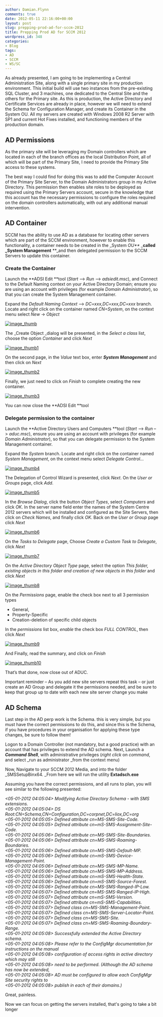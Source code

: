 ```yaml
---
author: Damian.Flynn
comments: true
date: 2012-05-11 22:16:00+00:00
layout: post
slug: prepping-prod-ad-for-sccm-2012
title: Prepping Prod AD for SCCM 2012
wordpress_id: 348
categories:
- Blog
tags:
- AD
- SCCM
- WS/SC
---
```


As already presented, I am going to be implementing a Central Administration Site, along with a single primary site in my production environment. This initial build will use two instances from the pre-existing SQL Cluster, and 3 machines, one dedicated to the Central Site and the others for the Primary site. As this is production, the Active Directory and Certificate Services are already in place, however we will need to extend the Schema for Configuration Manager, and create its Container in the System OU. All my servers are created with Windows 2008 R2 Server with SP1 and current Hot Fixes installed, and functioning members of the production domain.

## AD Permissions

As the primary site will be leveraging my Domain controllers which are located in each of the branch offices as the local Distribution Point, all of which will be part of the Primary Site, I need to provide the Primary Site access to these systems.

The best way I could find for doing this was to add the Computer Account of the Primary Site Server, to the Domain Administrators group in my Active Directory. This permission then enables site roles to be deployed as required using the Primary Servers account, secure in the knowledge that this account has the necessary permissions to configure the roles required on the domain controllers automatically, with out any additional manual intervention.

## AD Container

SCCM has the ability to use AD as a database for locating other servers which are part of the SCCM environment, however to enable this functionality, a container needs to be created in the _System _OU**_ _**called _System Management** **_and then delegated permission to the SCCM Servers to update this container.

### Create the Container

Launch the **ADSI Edit **tool (_Start_ –> _Run_ –> _adsiedit.msc_), and Connect to the Default Naming context on your Active Directory Domain; ensure you are using an account with privileges (for example _Domain Administrator_), so that you can create the System Management container.

Expand the _Default Naming Context_ –> _DC=xxx,DC=xxx,DC=xxx_ branch. Locate and right click on the container named _CN=System_, on the context menu select _New_ -> _Object_

[![image_thumb](http://172.21.10.63:84/wp-content/uploads/2014/02/image_thumb_thumb4.png)](http://172.21.10.63:84/wp-content/uploads/2014/02/image_thumb15.png)

The _Create Object _dialog will be presented, in the _Select a class_ list, choose the option _Container_ and click _Next_

[![image_thumb1](http://172.21.10.63:84/wp-content/uploads/2014/02/image_thumb1_thumb4.png)](http://172.21.10.63:84/wp-content/uploads/2014/02/image_thumb16.png)

On the second page, in the _Value_ text box, enter **_System Management_** and then click on _Next_

[![image_thumb2](http://172.21.10.63:84/wp-content/uploads/2014/02/image_thumb2_thumb5.png)](http://172.21.10.63:84/wp-content/uploads/2014/02/image_thumb25.png)

Finally, we just need to click on _Finish_ to complete creating the new container.

[![image_thumb3](http://172.21.10.63:84/wp-content/uploads/2014/02/image_thumb3_thumb6.png)](http://172.21.10.63:84/wp-content/uploads/2014/02/image_thumb36.png)

You can now close the **ADSI Edit **tool

### Delegate permission to the container

Launch the **Active Directory Users and Computers **tool (_Start_ –> _Run_ –> _aduc.msc_), ensure you are using an account with privileges (for example _Domain Administrator_), so that you can delegate permission to the System Management container.

Expand the _System_ branch. Locate and right click on the container named _System Management_, on the context menu select _Delegate Control…_

[![image_thumb4](http://172.21.10.63:84/wp-content/uploads/2014/02/image_thumb4_thumb3.png)](http://172.21.10.63:84/wp-content/uploads/2014/02/image_thumb43.png)

The Delegation of Control Wizard is presented, click _Next_. On the _User or Groups_ page, click _Add_.

[![image_thumb5](http://172.21.10.63:84/wp-content/uploads/2014/02/image_thumb5_thumb3.png)](http://172.21.10.63:84/wp-content/uploads/2014/02/image_thumb54.png)

In the _Browse Dialog_, click the button _Object Types_, select _Computers_ and click _OK_. In the server name field enter the names of the System Centre 2012 servers which will be installed and configured as the Site Servers, then click on _Check Names_, and finally click _OK_. Back on the _User or Group_ page click _Next_

[![image_thumb6](http://172.21.10.63:84/wp-content/uploads/2014/02/image_thumb6_thumb2.png)](http://172.21.10.63:84/wp-content/uploads/2014/02/image_thumb62.png)

On the _Tasks to Delegate_ page, Choose _Create a Custom Task to Delegate_, click _Next_

[![image_thumb7](http://172.21.10.63:84/wp-content/uploads/2014/02/image_thumb7_thumb2.png)](http://172.21.10.63:84/wp-content/uploads/2014/02/image_thumb72.png)

On the _Active Directory Object Type_ page, select the option _This folder, existing objects in this folder and creation of new objects in this folder_ and click _Next_

[![image_thumb8](http://172.21.10.63:84/wp-content/uploads/2014/02/image_thumb8_thumb2.png)](http://172.21.10.63:84/wp-content/uploads/2014/02/image_thumb82.png)

On the _Permissions_ page, enable the check box next to all 3 permission types

  * General,  
  * Property-Specific  
  * Creation-deletion of specific child objects 

In the _permissions_ list box, _enable_ the check box _FULL CONTROL_, then click _Next_

[![image_thumb9](http://172.21.10.63:84/wp-content/uploads/2014/02/image_thumb9_thumb1.png)](http://172.21.10.63:84/wp-content/uploads/2014/02/image_thumb92.png)

And Finally, read the summary, and click on _Finish_

[![image_thumb10](http://172.21.10.63:84/wp-content/uploads/2014/02/image_thumb10_thumb.png)](http://172.21.10.63:84/wp-content/uploads/2014/02/image_thumb101.png)

That’s that done, now close out of ADUC.

Important reminder – As you add new site servers repeat this task – or just create an AD Group and delegate it the permissions needed, and be sure to keep that group up to date with each new site server change you make 

## AD Schema

Last step in the AD perp work is the Schema. this is very simple, but you must have the correct permissions to do this, and since this is the Schema, if you have procedures in your organisation for applying these type changes, be sure to follow them!

Logon to a Domain Controller (not mandatory, but a good practice) with an account that has privileges to extend the AD schema. Next, Launch a _**Command Shell**_, with administrative privileges (_right click_ on _command_, and select _run as administrator _from the context menu)

Now, Navigate to your SCCM 2012 Media, and into the folder _SMSSetupBinx64. _From here we will run the utility **Extadsch.exe**

Assuming you have the correct permissions, and all runs to plan, you will see similar to the following presented:

_<05-01-2012 04:05:04> Modifying Active Directory Schema - with SMS extensions.   
<05-01-2012 04:05:04> DS Root:CN=Schema,CN=Configuration,DC=corpnet,DC=liox,DC=org   
<05-01-2012 04:05:05> Defined attribute cn=MS-SMS-Site-Code.   
<05-01-2012 04:05:05> Defined attribute cn=mS-SMS-Assignment-Site-Code.   
<05-01-2012 04:05:06> Defined attribute cn=MS-SMS-Site-Boundaries.   
<05-01-2012 04:05:06> Defined attribute cn=MS-SMS-Roaming-Boundaries.   
<05-01-2012 04:05:06> Defined attribute cn=MS-SMS-Default-MP.   
<05-01-2012 04:05:06> Defined attribute cn=mS-SMS-Device-Management-Point.   
<05-01-2012 04:05:06> Defined attribute cn=MS-SMS-MP-Name.   
<05-01-2012 04:05:06> Defined attribute cn=MS-SMS-MP-Address.   
<05-01-2012 04:05:06> Defined attribute cn=mS-SMS-Health-State.   
<05-01-2012 04:05:06> Defined attribute cn=mS-SMS-Source-Forest.   
<05-01-2012 04:05:06> Defined attribute cn=MS-SMS-Ranged-IP-Low.   
<05-01-2012 04:05:07> Defined attribute cn=MS-SMS-Ranged-IP-High.   
<05-01-2012 04:05:07> Defined attribute cn=mS-SMS-Version.   
<05-01-2012 04:05:07> Defined attribute cn=mS-SMS-Capabilities.   
<05-01-2012 04:05:07> Defined class cn=MS-SMS-Management-Point.   
<05-01-2012 04:05:07> Defined class cn=MS-SMS-Server-Locator-Point.   
<05-01-2012 04:05:07> Defined class cn=MS-SMS-Site.   
<05-01-2012 04:05:07> Defined class cn=MS-SMS-Roaming-Boundary-Range.   
<05-01-2012 04:05:08> Successfully extended the Active Directory schema.   
<05-01-2012 04:05:08> Please refer to the ConfigMgr documentation for instructions on the manual   
<05-01-2012 04:05:08> configuration of access rights in active directory which may still   
<05-01-2012 04:05:08> need to be performed. (Although the AD schema has now be extended,   
<05-01-2012 04:05:08> AD must be configured to allow each ConfigMgr Site security rights to   
<05-01-2012 04:05:08> publish in each of their domains.)_

Great, painless.

Now we can focus on getting the servers installed, that's going to take a bit longer

